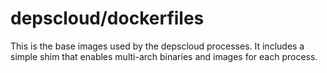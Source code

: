 # depscloud/dockerfiles

This is the base images used by the depscloud processes.
It includes a simple shim that enables multi-arch binaries and images for each process.
